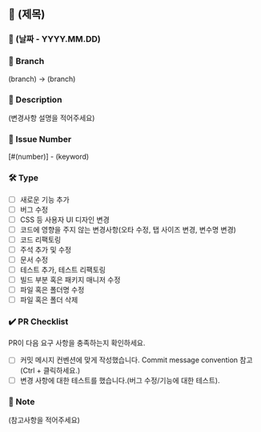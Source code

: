 ## 📣 (제목)
### 📅 (날짜 -  YYYY.MM.DD)

### 🌵 Branch
(branch)  → (branch)

### 📢 Description
(변경사항 설명을 적어주세요)

### 💬 Issue Number
[#(number)] - (keyword)

### 🛠️ Type
- [ ] 새로운 기능 추가
- [ ] 버그 수정
- [ ] CSS 등 사용자 UI 디자인 변경
- [ ] 코드에 영향을 주지 않는 변경사항(오타 수정, 탭 사이즈 변경, 변수명 변경)
- [ ] 코드 리팩토링
- [ ] 주석 추가 및 수정
- [ ] 문서 수정
- [ ] 테스트 추가, 테스트 리팩토링
- [ ] 빌드 부분 혹은 패키지 매니저 수정
- [ ] 파일 혹은 폴더명 수정
- [ ] 파일 혹은 폴더 삭제

### ✔️ PR Checklist
PR이 다음 요구 사항을 충족하는지 확인하세요.
- [ ] 커밋 메시지 컨벤션에 맞게 작성했습니다. Commit message convention 참고 (Ctrl + 클릭하세요.)
- [ ] 변경 사항에 대한 테스트를 했습니다.(버그 수정/기능에 대한 테스트).

### 🔖 Note
(참고사항을 적어주세요)
